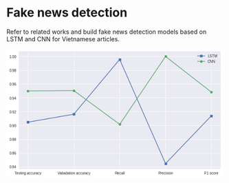 # Fake news detection

Refer to related works and build fake news detection models based on LSTM and CNN for Vietnamese articles.

![Final result](result.png)

